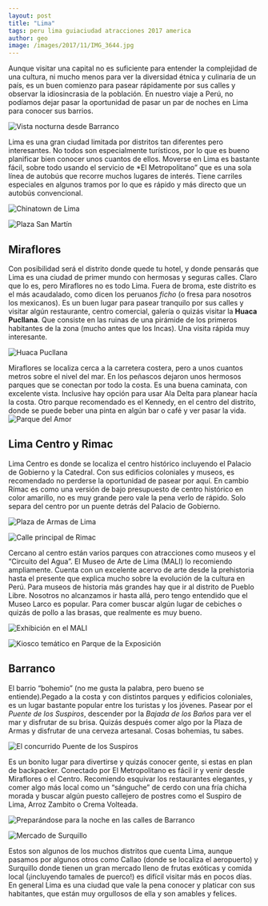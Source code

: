 ```yaml
---
layout: post
title: "Lima"
tags: peru lima guiaciudad atracciones 2017 america
author: geo
image: /images/2017/11/IMG_3644.jpg
---
```


Aunque visitar una capital no es suficiente para entender la complejidad de una cultura, ni mucho menos para ver la diversidad étnica y culinaria de un país, es un buen comienzo para pasear rápidamente por sus calles y observar la idiosincrasia de la población. En nuestro viaje a Perú, no podíamos dejar pasar la oportunidad de pasar un par de noches en Lima para conocer sus barrios.

![Vista nocturna desde Barranco](/images/2017/11/IMG_3612.jpg)

Lima es una gran ciudad limitada por distritos tan diferentes pero interesantes. No todos son especialmente turísticos, por lo que es bueno planificar bien conocer unos cuantos de ellos. Moverse en Lima es bastante fácil, sobre todo usando el servicio de *El Metropolitano” que es una sola línea de autobús que recorre muchos lugares de interés. Tiene carriles especiales en algunos tramos por lo que es rápido y más directo que un autobús convencional.

![Chinatown de Lima](/images/2017/11/IMG_3680.jpg)

![Plaza San Martín](/images/2017/11/IMG_3705.jpg)

## Miraflores

Con posibilidad será el distrito donde quede tu hotel, y donde pensarás que Lima es una ciudad de primer mundo con hermosas y seguras calles. Claro que lo es, pero Miraflores no es todo Lima. Fuera de broma, este distrito es el más acaudalado, como dicen los peruanos *ficho* (o fresa para nosotros los mexicanos). Es un buen lugar para pasear tranquilo por sus calles y visitar algún restaurante, centro comercial, galería o quizás visitar la **Huaca Pucllana**. Que consiste en las ruinas de una pirámide de los primeros habitantes de la zona (mucho antes que los Incas). Una visita rápida muy interesante.

![Huaca Pucllana](/images/2017/11/IMG_3731.jpg)

Miraflores se localiza cerca a la carretera costera, pero a unos cuantos metros sobre el nivel del mar. En los peñascos dejaron unos hermosos parques que se conectan por todo la costa. Es una buena caminata, con excelente vista. Inclusive hay opción para usar Ala Delta para planear hacía la costa. Otro parque recomendado es el Kennedy, en el centro del distrito, donde se puede beber una pinta en algún bar o café y ver pasar la vida.
![Parque del Amor](/images/2017/11/IMG_3798.jpg)

## Lima Centro y Rimac

Lima Centro es donde se localiza el centro histórico incluyendo el Palacio de Gobierno y la Catedral. Con sus edificios coloniales y museos, es recomendado no perderse la oportunidad de pasear por aquí. En cambio Rímac es como una versión de bajo presupuesto de centro histórico en color amarillo, no es muy grande pero vale la pena verlo de rápido. Solo separa del centro por un puente detrás del Palacio de Gobierno. 

![Plaza de Armas de Lima](/images/2017/11/IMG_3646.jpg)

![Calle principal de Rimac](/images/2017/11/IMG_3668.jpg)

Cercano al centro están varios parques con atracciones como museos y el “Circuito del Agua”. El Museo de Arte de Lima (MALI) lo recomiendo ampliamente. Cuenta con un excelente acervo de arte desde la prehistoria hasta el presente que explica mucho sobre la evolución de la cultura en Perú. Para museos de historia más grandes hay que ir al distrito de Pueblo Libre. Nosotros no alcanzamos ir hasta allá, pero tengo entendido que el Museo Larco es popular. Para comer buscar algún lugar de cebiches o quizás de pollo a las brasas, que realmente es muy bueno.

![Exhibición en el MALI](/images/2017/11/IMG_3718.jpg)

![Kiosco temático en Parque de la Exposición](/images/2017/11/IMG_3716.jpg)

## Barranco

El barrio “bohemio” (no me gusta la palabra, pero bueno se entiende).Pegado a la costa y con distintos parques y edificios coloniales, es un lugar bastante popular entre los turistas y los jóvenes. Pasear por el *Puente de los Suspiros*, descender por la *Bajada de los Baños* para ver el mar y disfrutar de su brisa. Quizás después comer algo por la Plaza de Armas y disfrutar de una cerveza artesanal. Cosas bohemias, tu sabes.

![El concurrido Puente de los Suspiros](/images/2017/11/IMG_3584.jpg)

Es un bonito lugar para divertirse y quizás conocer gente, si estas en plan de backpacker. Conectado por El Metropolitano es fácil ir y venir desde Miraflores o el Centro. Recomiendo esquivar los restaurantes elegantes, y comer algo más local como un “sánguche” de cerdo con una fría chicha morada y buscar algún puesto callejero de postres como el Suspiro de Lima, Arroz Zambito o Crema Volteada. 

![Preparándose para la noche en las calles de Barranco](/images/2017/11/IMG_3628.jpg)

![Mercado de Surquillo](/images/2017/11/IMG_3634.jpg)

Estos son algunos de los muchos distritos que cuenta Lima, aunque pasamos por algunos otros como Callao (donde se localiza el aeropuerto) y Surquillo donde tienen un gran mercado lleno de frutas exóticas y comida local (¡incluyendo tamales de puerco!) es difícil visitar más en pocos días. En general Lima es una ciudad que vale la pena conocer y platicar con sus habitantes, que están muy orgullosos de ella y son amables y felices.
